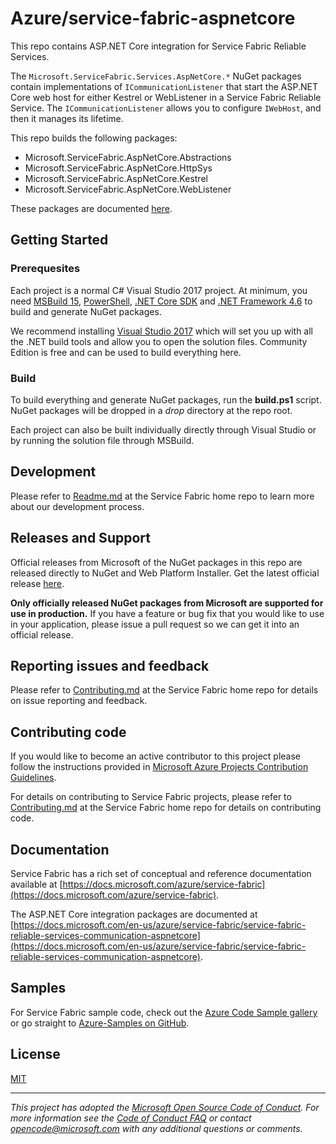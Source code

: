 # Azure/service-fabric-aspnetcore

This repo contains ASP.NET Core integration for Service Fabric Reliable Services.

The `Microsoft.ServiceFabric.Services.AspNetCore.*` NuGet packages contain implementations of `ICommunicationListener` that start the ASP.NET Core web host for either Kestrel or WebListener in a Service Fabric Reliable Service. The `ICommunicationListener` allows you to configure `IWebHost`, and then it manages its lifetime.

This repo builds the following packages:
-	Microsoft.ServiceFabric.AspNetCore.Abstractions
-	Microsoft.ServiceFabric.AspNetCore.HttpSys
-	Microsoft.ServiceFabric.AspNetCore.Kestrel
-	Microsoft.ServiceFabric.AspNetCore.WebListener

These packages are documented [here](https://docs.microsoft.com/en-us/azure/service-fabric/service-fabric-reliable-services-communication-aspnetcore).

## Getting Started

### Prerequesites
Each project is a normal C# Visual Studio 2017 project. At minimum, you need [MSBuild 15](https://docs.microsoft.com/en-us/visualstudio/msbuild/what-s-new-in-msbuild-15-0), [PowerShell](https://msdn.microsoft.com/powershell/mt173057.aspx), [.NET Core SDK](https://www.microsoft.com/net/download/windows) and [.NET Framework 4.6](https://www.microsoft.com/en-US/download/details.aspx?id=48130) to build and generate NuGet packages.

We recommend installing [Visual Studio 2017](https://www.visualstudio.com/vs/) which will set you up with all the .NET build tools and allow you to open the solution files. Community Edition is free and can be used to build everything here.

### Build
To build everything and generate NuGet packages, run the **build.ps1** script. NuGet packages will be dropped in a *drop* directory at the repo root.

Each project can also be built individually directly through Visual Studio or by running the solution file through MSBuild.

## Development
Please refer to [Readme.md](https://github.com/Azure/service-fabric/Readme.md) at the Service Fabric home repo to learn more about our development process.

## Releases and Support
Official releases from Microsoft of the NuGet packages in this repo are released directly to NuGet and Web Platform Installer. Get the latest official release [here](http://www.microsoft.com/web/handlers/webpi.ashx?command=getinstallerredirect&appid=MicrosoftAzure-ServiceFabric-VS2015).

**Only officially released NuGet packages from Microsoft are supported for use in production.** If you have a feature or bug fix that you would like to use in your application, please issue a pull request so we can get it into an official release.

## Reporting issues and feedback
Please refer to [Contributing.md](https://github.com/Azure/service-fabric/contributing.md) at the Service Fabric home repo for details on issue reporting and feedback.

## Contributing code
If you would like to become an active contributor to this project please
follow the instructions provided in [Microsoft Azure Projects Contribution Guidelines](http://azure.github.io/guidelines.html).

For details on contributing to Service Fabric projects, please refer to [Contributing.md](https://github.com/Azure/service-fabric/contributing.md) at the Service Fabric home repo for details on contributing code.

## Documentation
Service Fabric has a rich set of conceptual and reference documentation available at [https://docs.microsoft.com/azure/service-fabric](https://docs.microsoft.com/azure/service-fabric).

The ASP.NET Core integration packages are documented at [https://docs.microsoft.com/en-us/azure/service-fabric/service-fabric-reliable-services-communication-aspnetcore](https://docs.microsoft.com/en-us/azure/service-fabric/service-fabric-reliable-services-communication-aspnetcore).

## Samples
For Service Fabric sample code, check out the [Azure Code Sample gallery](https://azure.microsoft.com/en-us/resources/samples/?service=service-fabric) or go straight to [Azure-Samples on GitHub](https://github.com/Azure-Samples?q=service-fabric).

## License
[MIT](License.txt)

---
*This project has adopted the [Microsoft Open Source Code of Conduct](https://opensource.microsoft.com/codeofconduct/). For more information see the [Code of Conduct FAQ](https://opensource.microsoft.com/codeofconduct/faq/) or contact [opencode@microsoft.com](mailto:opencode@microsoft.com) with any additional questions or comments.*
